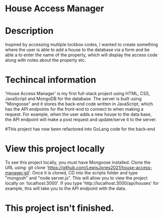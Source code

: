 # House Access Manager

# Description 
Inspired by accessing multiple lockbox codes, I wanted to create something where the user is able to add a house to the database via a form and be able a to enter the name of the property, which will display the access code along with notes about the property etc.

# Techincal information 
'House Access Manager' is my first full-stack project using HTML, CSS, JavaScript and MongoDB for the database.
The server is built using "Mongoose" and it stores the back-end code written in JavaScript, which has the API endpoints 
for the front-end to connect to when making a request. For example, when the user adds a new house to the data base, the API endpoint will 
make a post request and update/serve it to the server. 

#This project has now been refactored into GoLang code for the back-end

# View this project locally
To see this project locally, you must have Mongoose installed. Clone the URL using: git clone 'https://github.com/LewisJones2021/house-access-manager.git'.
Once it is cloned, CD into the scripts folder and type "mongosh" and "node server.js". This will allow you to view the project locally on 'localhost:3000'.
If you type 'http://localhost:3000/api/houses' for example, this will take you to the API endpoint with the data.

# This project isn't finished.
